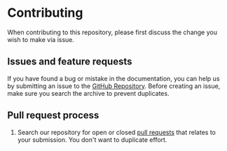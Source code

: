 # Contributing

When contributing to this repository, please first discuss the change you wish
to make via issue.

## Issues and feature requests

If you have found a bug or mistake in the documentation, you can help us by submitting an issue to the [GitHub Repository][github]. Before creating
an issue, make sure you search the archive to prevent duplicates.

## Pull request process

1. Search our repository for open or closed [pull requests][prs] that relates
   to your submission. You don't want to duplicate effort.

[github]: https://github.com/thimslugga/caddy-cloudflare/issues
[prs]: https://github.com/thimslugga/caddy-cloudflare/pulls
